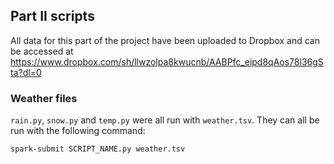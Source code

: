 ## Part II scripts
All data for this part of the project have been uploaded to Dropbox and can be accessed at https://www.dropbox.com/sh/llwzolpa8kwucnb/AABPfc_eipd8qAos78l36gSta?dl=0

### Weather files
`rain.py`, `snow.py` and `temp.py` were all run with `weather.tsv`. They can all be run with the following command:

```
spark-submit SCRIPT_NAME.py weather.tsv
```

